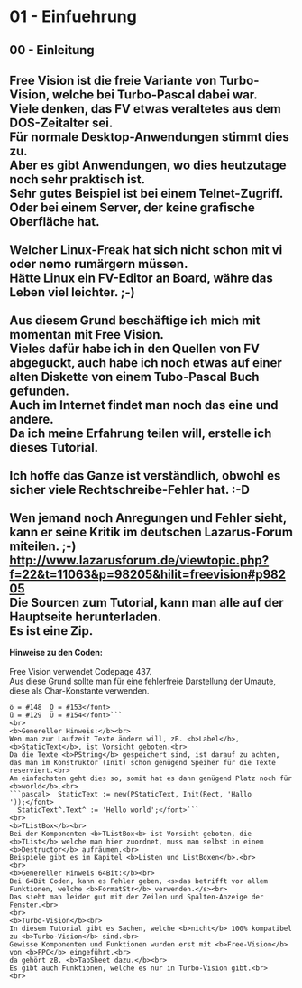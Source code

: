 # 01 - Einfuehrung
## 00 - Einleitung
<b>Free Vision</b> ist die freie Variante von Turbo-Vision, welche bei Turbo-Pascal dabei war.<br>
Viele denken, das FV etwas veraltetes aus dem DOS-Zeitalter sei.<br>
Für normale Desktop-Anwendungen stimmt dies zu.<br>
Aber es gibt Anwendungen, wo dies heutzutage noch sehr praktisch ist.<br>
Sehr gutes Beispiel ist bei einem <b>Telnet</b>-Zugriff.<br>
Oder bei einem Server, der keine grafische Oberfläche hat.<br>
<br>
Welcher Linux-Freak hat sich nicht schon mit <b>vi</b> oder <b>nemo</b> rumärgern müssen.<br>
Hätte Linux ein FV-Editor an Board, währe das Leben viel leichter. ;-)<br>
<br>
Aus diesem Grund beschäftige ich mich mit momentan mit <b>Free Vision</b>.<br>
Vieles dafür habe ich in den Quellen von FV abgeguckt, auch habe ich noch etwas auf einer alten Diskette von einem Tubo-Pascal Buch gefunden.<br>
Auch im Internet findet man noch das eine und andere.<br>
Da ich meine Erfahrung teilen will, erstelle ich dieses Tutorial.<br>
<br>
Ich hoffe das Ganze ist verständlich, obwohl es sicher viele Rechtschreibe-Fehler hat. :-D<br>
<br>
Wen jemand noch Anregungen und Fehler sieht, kann er seine Kritik im deutschen Lazarus-Forum miteilen. ;-)<br>
<a href="">http://www.lazarusforum.de/viewtopic.php?f=22&t=11063&p=98205&hilit=freevision#p98205</a>
<br>
Die Sourcen zum Tutorial, kann man alle auf der Hauptseite herunterladen.<br>
Es ist eine Zip.<br>
---
<b>Hinweise zu den Coden:</b><br>
<br>
Free Vision verwendet Codepage 437.<br>
Aus diese Grund sollte man für eine fehlerfreie Darstellung der Umaute, diese als Char-Konstante verwenden.<br>
```pascal>ä = #132  Ä = #142</font>
ö = #148  Ö = #153</font>
ü = #129  Ü = #154</font>```
<br>
<b>Genereller Hinweis:</b><br>
Wen man zur Laufzeit Texte ändern will, zB. <b>Label</b>, <b>StaticText</b>, ist Vorsicht geboten.<br>
Da die Texte <b>PString</b> gespeichert sind, ist darauf zu achten, das man im Konstruktor (Init) schon genügend Speiher für die Texte reserviert.<br>
Am einfachsten geht dies so, somit hat es dann genügend Platz noch für <b>world</b>.<br>
```pascal>  StaticText := new(PStaticText, Init(Rect, 'Hallo           '));</font>
  StaticText^.Text^ := 'Hello world';</font>```
<br>
<b>TListBox</b><br>
Bei der Komponenten <b>TListBox<b> ist Vorsicht geboten, die <b>TList</b> welche man hier zuordnet, muss man selbst in einem <b>Destructor</b> aufräumen.<br>
Beispiele gibt es im Kapitel <b>Listen und ListBoxen</b>.<br>
<br>
<b>Genereller Hinweis 64Bit:</b><br>
Bei 64Bit Coden, kann es Fehler geben, <s>das betrifft vor allem Funktionen, welche <b>FormatStr</b> verwenden.</s><br>
Das sieht man leider gut mit der Zeilen und Spalten-Anzeige der Fenster.<br>
<br>
<b>Turbo-Vision</b><br>
In diesem Tutorial gibt es Sachen, welche <b>nicht</b> 100% kompatibel zu <b>Turbo-Vision</b> sind.<br>
Gewisse Komponenten und Funktionen wurden erst mit <b>Free-Vision</b> von <b>FPC</b> eingeführt.<br>
da gehört zB. <b>TabSheet dazu.</b><br>
Es gibt auch Funktionen, welche es nur in Turbo-Vision gibt.<br>
<br>
